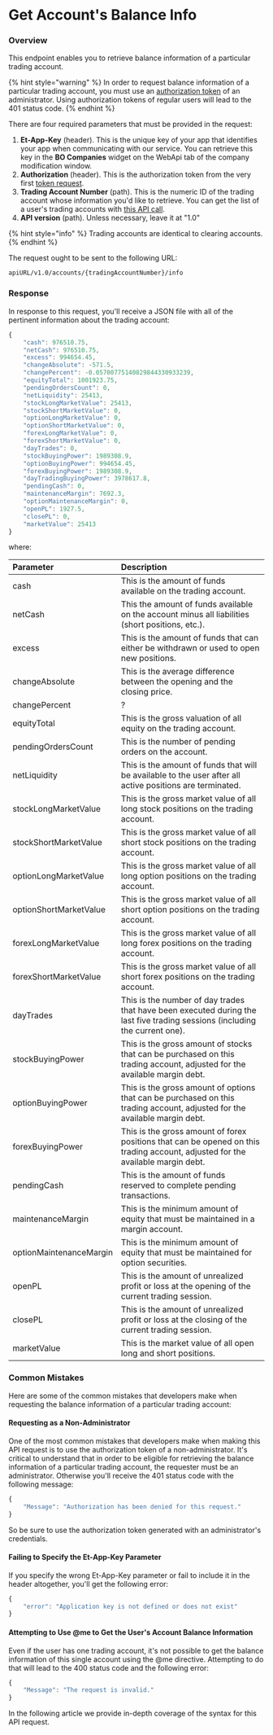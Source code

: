 # Get Account's Balance Info

### Overview

This endpoint enables you to retrieve balance information of a particular trading account.

{% hint style="warning" %}
In order to request balance information of a particular trading account, you must use an [authorization token](../../../public-api/authentication/requesting-tokens/) of an administrator. Using authorization tokens of regular users will lead to the 401 status code.
{% endhint %}

There are four required parameters that must be provided in the request:

1. **Et-App-Key** \(header\). This is the unique key of your app that identifies your app when communicating with our service. You can retrieve this key in the **BO Companies** widget on the WebApi tab of the company modification window.
2. **Authorization** \(header\). This is the authorization token from the very first [token request](../../../public-api/authentication/requesting-tokens/).
3. **Trading Account Number** \(path\). This is the numeric ID of the trading account whose information you'd like to retrieve. You can get the list of a user's trading accounts with [this API call](../../../public-api/user-accounts/list-users-accounts/).
4. **API version** \(path\). Unless necessary, leave it at "1.0"

{% hint style="info" %}
Trading accounts are identical to clearing accounts.
{% endhint %}

The request ought to be sent to the following URL:

```text
apiURL/v1.0/accounts/{tradingAccountNumber}/info
```

### Response

In response to this request, you'll receive a JSON file with all of the pertinent information about the trading account:

```javascript
{
    "cash": 976510.75,
    "netCash": 976510.75,
    "excess": 994654.45,
    "changeAbsolute": -571.5,
    "changePercent": -0.05700775140829844330933239,
    "equityTotal": 1001923.75,
    "pendingOrdersCount": 0,
    "netLiquidity": 25413,
    "stockLongMarketValue": 25413,
    "stockShortMarketValue": 0,
    "optionLongMarketValue": 0,
    "optionShortMarketValue": 0,
    "forexLongMarketValue": 0,
    "forexShortMarketValue": 0,
    "dayTrades": 0,
    "stockBuyingPower": 1989308.9,
    "optionBuyingPower": 994654.45,
    "forexBuyingPower": 1989308.9,
    "dayTradingBuyingPower": 3978617.8,
    "pendingCash": 0,
    "maintenanceMargin": 7692.3,
    "optionMaintenanceMargin": 0,
    "openPL": 1927.5,
    "closePL": 0,
    "marketValue": 25413
}
```

where:

| Parameter | Description |
| :--- | :--- |
| cash | This is the amount of funds available on the trading account.  |
| netCash | This the amount of funds available on the account minus all liabilities \(short positions, etc.\). |
| excess | This is the amount of funds that can either be withdrawn or used to open new positions. |
| changeAbsolute | This is the average difference between the opening and the closing price.   |
| changePercent | ? |
| equityTotal | This is the gross valuation of all equity on the trading account. |
| pendingOrdersCount | This is the number of pending orders on the account. |
| netLiquidity | This is the amount of funds that will be available to the user after all active positions are terminated. |
| stockLongMarketValue | This is the gross market value of all long stock positions on the trading account. |
| stockShortMarketValue | This is the gross market value of all short stock positions on the trading account. |
| optionLongMarketValue | This is the gross market value of all long option positions on the trading account. |
| optionShortMarketValue | This is the gross market value of all short option positions on the trading account. |
| forexLongMarketValue | This is the gross market value of all long forex positions on the trading account. |
| forexShortMarketValue | This is the gross market value of all short forex positions on the trading account.  |
| dayTrades | This is the number of day trades that have been executed during the last five trading sessions \(including the current one\). |
| stockBuyingPower | This is the gross amount of stocks that can be purchased on this trading account,  adjusted for the available margin debt.  |
| optionBuyingPower | This is the gross amount of options that can be purchased on this trading account, adjusted for the available margin debt.  |
| forexBuyingPower | This is the gross amount of forex positions that can be opened on this trading account,  adjusted for the available margin debt.  |
| pendingCash | This is the amount of funds reserved to complete pending transactions.  |
| maintenanceMargin | This is the minimum amount of equity that must be maintained in a margin account.  |
| optionMaintenanceMargin | This is the minimum amount of equity that must be maintained for option securities. |
| openPL | This is the amount of unrealized profit or loss at the opening of the current trading session. |
| closePL | This is the amount of unrealized profit or loss at the closing of the current trading session. |
| marketValue | This is the market value of all open long and short positions. |

### Common Mistakes

Here are some of the common mistakes that developers make when requesting the balance information of a particular trading account:

#### Requesting as a Non-Administrator

One of the most common mistakes that developers make when making this API request is to use the authorization token of a non-administrator. It's critical to understand that in order to be eligible for retrieving the balance information of a particular trading account, the requester must be an administrator. Otherwise you'll receive the 401 status code with the following message:

```javascript
{
    "Message": "Authorization has been denied for this request."
}
```

So be sure to use the authorization token generated with an administrator's credentials.

#### Failing to Specify the Et-App-Key Parameter

If you specify the wrong Et-App-Key parameter or fail to include it in the header altogether, you'll get the following error:

```javascript
{
    "error": "Application key is not defined or does not exist"
}
```

#### Attempting to Use @me to Get the User's Account Balance Information

Even if the user has one trading account, it's not possible to get the balance information of this single account using the @me directive. Attempting to do that will lead to the 400 status code and the following error:

```javascript
{
    "Message": "The request is invalid."
}
```

In the following article we provide in-depth coverage of the syntax for this API request.

